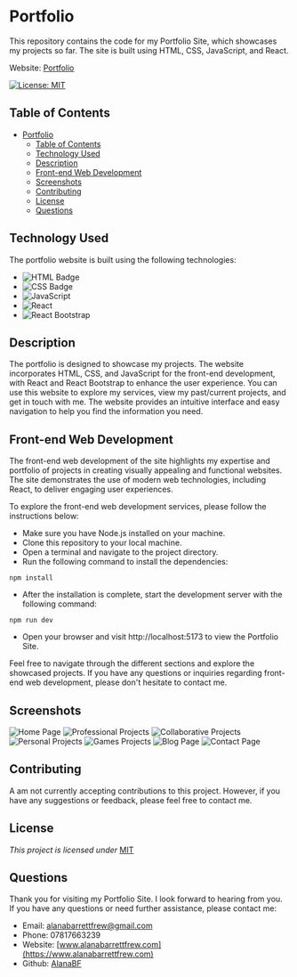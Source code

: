 # Portfolio

This repository contains the code for my Portfolio Site, which showcases my projects so far. The site is built using HTML, CSS, JavaScript, and React.

Website: [Portfolio](https://alanabarrettfrew.com)

[![License: MIT](https://img.shields.io/badge/License-MIT-yellow.svg)](https://opensource.org/licenses/MIT)
## Table of Contents

- [Portfolio](#portfolio)
  - [Table of Contents](#table-of-contents)
  - [Technology Used](#technology-used)
  - [Description](#description)
  - [Front-end Web Development](#front-end-web-development)
  - [Screenshots](#screenshots)
  - [Contributing](#contributing)
  - [License](#license)
  - [Questions](#questions)

## Technology Used

The portfolio website is built using the following technologies:

- ![HTML Badge](https://img.shields.io/badge/HTML5-E34F26?style=for-the-badge&logo=html5&logoColor=white)
- ![CSS Badge](https://img.shields.io/badge/CSS3-1572B6?style=for-the-badge&logo=css3&logoColor=white)
- ![JavaScript](https://img.shields.io/badge/javascript-%23323330.svg?style=for-the-badge&logo=javascript&logoColor=%23F7DF1E)
- ![React](https://img.shields.io/badge/react-%2320232a.svg?style=for-the-badge&logo=react&logoColor=%2361DAFB)
- ![React Bootstrap](https://img.shields.io/badge/react%20bootstrap-563d7c?style=for-the-badge&logo=bootstrap&logoColor=white)

## Description

The portfolio is designed to showcase my projects. The website incorporates HTML, CSS, and JavaScript for the front-end development, with React and React Bootstrap to enhance the user experience. You can use this website to explore my services, view my past/current projects, and get in touch with me. The website provides an intuitive interface and easy navigation to help you find the information you need.

## Front-end Web Development

The front-end web development of the site highlights my expertise and portfolio of projects in creating visually appealing and functional websites. The site demonstrates the use of modern web technologies, including React, to deliver engaging user experiences.

To explore the front-end web development services, please follow the instructions below:

- Make sure you have Node.js installed on your machine.
- Clone this repository to your local machine.
- Open a terminal and navigate to the project directory.
- Run the following command to install the dependencies:

```npm install```

- After the installation is complete, start the development server with the following command:

```npm run dev```

- Open your browser and visit http://localhost:5173 to view the Portfolio Site.

Feel free to navigate through the different sections and explore the showcased projects. If you have any questions or inquiries regarding front-end web development, please don't hesitate to contact me.

## Screenshots

![Home Page](./src/assets/Screenshots/homepage.png)
![Professional Projects](./src/assets/Screenshots/professionalProjects.png)
![Collaborative Projects](./src/assets/Screenshots/collaborativeProjects.png)
![Personal Projects](./src/assets/Screenshots/personalProjects.png)
![Games Projects](./src/assets/Screenshots/gamesProjects.png)
![Blog Page](./src/assets/Screenshots/blog.png)
![Contact Page](./src/assets/Screenshots/contactMe.png)

## Contributing

A am not currently accepting contributions to this project. However, if you have any suggestions or feedback, please feel free to contact me.

## License

*This project is licensed under* [MIT](https://choosealicense.com/licenses/mit/)

## Questions

Thank you for visiting my Portfolio Site. I look forward to hearing from you. If you have any questions or need further assistance, please contact me:

- Email: [alanabarrettfrew@gmail.com](mailto:alanabarrettfrew@gmail.com)
- Phone: 07817663239
- Website: [www.alanabarrettfrew.com](https://www.alanabarrettfrew.com)
- Github: [AlanaBF](https://github.com/AlanaBF)
